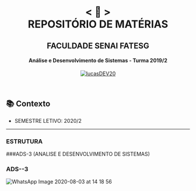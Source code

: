 
<h1 align="center">
    < 📜 > <br>
REPOSITÓRIO DE MATÉRIAS
</h1>
    <h2 align="center">
    FACULDADE SENAI FATESG
    </h2>
<h4 align="center">
  Análise e Desenvolvimento de Sistemas - Turma 2019/2
</h4>

<p align="center">
  <a href="https://github.com/lucasDEV20">
    <img alt="lucasDEV20" src="https://img.shields.io/badge/Lucas-GitHub-blu">
  </a>
</p>
</br>

## 📚 Contexto

- SEMESTRE LETIVO: 2020/2

---

### ESTRUTURA



###ADS-3 (ANALISE E DESENVOLVIMENTO DE SISTEMAS)




### ADS--3
<be> 
<p align="center">

![WhatsApp Image 2020-08-03 at 14 18 56](https://user-images.githubusercontent.com/55209015/110193002-465cde80-7e10-11eb-8cb3-d24da3cd6ada.jpeg)

</p>
</br>

